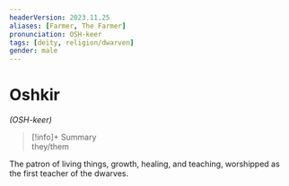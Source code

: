 ```yaml
---
headerVersion: 2023.11.25
aliases: [Farmer, The Farmer]
pronunciation: OSH-keer
tags: [deity, religion/dwarven]
gender: male
---
```

# Oshkir
*(OSH-keer)*
>[!info]+ Summary  
> they/them

The patron of living things, growth, healing, and teaching, worshipped as the first teacher of the dwarves.